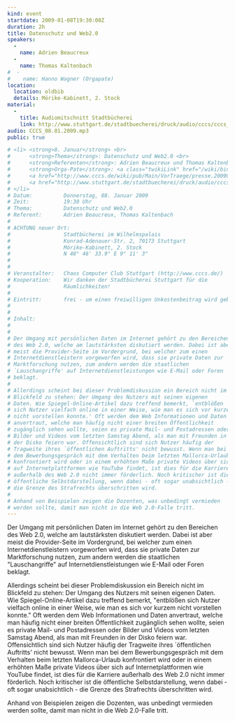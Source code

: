 ```yaml
---
kind: event
startdate: 2009-01-08T19:30:00Z
duration: 2h
title: Datenschutz und Web2.0
speakers:
  -
    name: Adrien Beaucreux
  -
    name: Thomas Kaltenbach
#  -
#    name: Hanno Wagner (Orgapate)
location:
  location: oldbib
  details: Mörike-Kabinett, 2. Stock
material:
  -
    title: Audiomitschnitt Stadtbücherei
    link: http://www.stuttgart.de/stadtbuecherei/druck/audio/cccs/cccs_audio.htm#2
audio: CCCS_08.01.2009.mp3
public: true

# <li> <strong>8. Januar</strong> <br>
#      <strong>Thema</strong>: Datenschutz und Web2.0 <br>
#      <strong>Referenten</strong>: Adrien Beaucreux und Thomas Kaltenbach <br>
#      <strong>Orga-Pate</strong>: <a class="twikiLink" href="/wiki/bin/view/Main/HannoWagner">HannoWagner</a> <br>
#      <a href="http://www.cccs.de/wiki/pub/Main/VorTraege/presse.200901.txt" target="_top">Pressetext Januar 2009</a> <br>
#      <a href="http://www.stuttgart.de/stadtbuecherei/druck/audio/cccs/cccs_audio.htm" target="_top">Audioaufzeichnungen der CCCS-Vorträge</a>
# </li>
# Datum:          Donnerstag, 08. Januar 2009
# Zeit:           19:30 Uhr
# Thema:          Datenschutz und Web2.0
# Referent:       Adrien Beaucreux, Thomas Kaltenbach
#
# ACHTUNG neuer Ort:
#                 Stadtbücherei im Wilhelmspalais
#                 Konrad-Adenauer-Str. 2, 70173 Stuttgart
#                 Mörike-Kabinett, 2. Stock
#                 N 48° 46' 33.9" E 9° 11' 3"
#
#
# Veranstalter:   Chaos Computer Club Stuttgart (http://www.cccs.de/)
# Kooperation:    Wir danken der Stadtbücherei Stuttgart für die
#                 Räumlichkeiten!
#
# Eintritt:       frei - um einen freiwilligen Unkostenbeitrag wird gebeten.
#
#
# Inhalt:
#
#
# Der Umgang mit persönlichen Daten im Internet gehört zu den Bereichen
# des Web 2.0, welche am lautstärksten diskutiert werden. Dabei ist aber
# meist die Provider-Seite im Vordergrund, bei welcher zum einen
# Internetdienstleistern vorgeworfen wird, dass sie private Daten zur
# Marktforschung nutzen, zum andern werden die staatlichen
# `Lauschangriffe' auf Internetdienstleistungen wie E-Mail oder Foren
# beklagt.
#
# Allerdings scheint bei dieser Problemdiskussion ein Bereich nicht im
# Blickfeld zu stehen: Der Umgang des Nutzers mit seinen eigenen
# Daten. Wie Spiegel-Online-Artikel dazu treffend bemerkt, `entblößen
# sich Nutzer vielfach online in einer Weise, wie man es sich vor kurzem
# nicht vorstellen konnte.' Oft werden dem Web Informationen und Daten
# anvertraut, welche man häufig nicht einer breiten Öffentlichkeit
# zugänglich sehen wollte, seien es private Mail- und Postadressen oder
# Bilder und Videos vom letzten Samstag Abend, als man mit Freunden in
# der Disko feiern war. Offensichtlich sind sich Nutzer häufig der
# Tragweite ihres `öffentlichen Auftritts' nicht bewusst. Wenn man bei
# dem Bewerbungsgespräch mit dem Verhalten beim letzten Mallorca-Urlaub
# konfrontiert wird oder in einem erhöhten Maße private Videos über sich
# auf Internetplattformen wie YouTube findet, ist dies für die Karriere
# außerhalb des Web 2.0 nicht immer förderlich. Noch kritischer ist die
# öffentliche Selbstdarstellung, wenn dabei - oft sogar unabsichtlich -
# die Grenze des Strafrechts überschritten wird.
#
# Anhand von Beispielen zeigen die Dozenten, was unbedingt vermieden
# werden sollte, damit man nicht in die Web 2.0-Falle tritt.
---
```


Der Umgang mit persönlichen Daten im Internet gehört zu den Bereichen
des Web 2.0, welche am lautstärksten diskutiert werden. Dabei ist aber
meist die Provider-Seite im Vordergrund, bei welcher zum einen
Internetdienstleistern vorgeworfen wird, dass sie private Daten zur
Marktforschung nutzen, zum andern werden die staatlichen
"Lauschangriffe" auf Internetdienstleistungen wie E-Mail oder Foren
beklagt.

Allerdings scheint bei dieser Problemdiskussion ein Bereich nicht im
Blickfeld zu stehen: Der Umgang des Nutzers mit seinen eigenen
Daten. Wie Spiegel-Online-Artikel dazu treffend bemerkt,
"entblößen sich Nutzer vielfach online in einer Weise, wie man es sich vor
kurzem nicht vorstellen konnte."
Oft werden dem Web Informationen und Daten
anvertraut, welche man häufig nicht einer breiten Öffentlichkeit
zugänglich sehen wollte, seien es private Mail- und Postadressen oder
Bilder und Videos vom letzten Samstag Abend, als man mit Freunden in
der Disko feiern war. Offensichtlich sind sich Nutzer häufig der
Tragweite ihres `öffentlichen Auftritts' nicht bewusst. Wenn man bei
dem Bewerbungsgespräch mit dem Verhalten beim letzten Mallorca-Urlaub
konfrontiert wird oder in einem erhöhten Maße private Videos über sich
auf Internetplattformen wie YouTube findet, ist dies für die Karriere
außerhalb des Web 2.0 nicht immer förderlich. Noch kritischer ist die
öffentliche Selbstdarstellung, wenn dabei - oft sogar unabsichtlich -
die Grenze des Strafrechts überschritten wird.

Anhand von Beispielen zeigen die Dozenten, was unbedingt vermieden
werden sollte, damit man nicht in die Web 2.0-Falle tritt.
